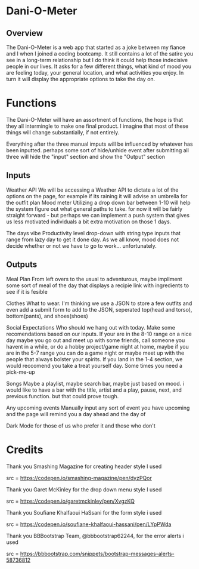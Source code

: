 # Dani-O-Meter

## Overview
The Dani-O-Meter is a web app that started as a joke between my fiance and I when I joined a coding bootcamp. It still contains a lot of the satire you see in a long-term relationship but I do think it could help those indecisive people in our lives. It asks for a few different things, what kind of mood you are feeling today, your general location, and what activities you enjoy. In turn it will display the appropriate options to take the day on.

# Functions
The Dani-O-Meter will have an assortment of functions, the hope is that they all intermingle to make one final product. I imagine that most of these things will change substantially, if not entirely. 

Everything after the three manual imputs will be influenced by whatever has been inputted. perhaps some sort of hide/unhide event after submitting all three will hide the "input" section and show the "Output" section


## Inputs

Weather API
    We will be accessing a Weather API to dictate a lot of the options on the page, for example if its raining it will advise an umbrella for the outfit plan
Mood meter
    Utilizing a drop down bar between 1-10 will help the system figure out what general paths to take. for now it will be fairly straight forward - but perhaps we can implement a push system that gives us less motivated individuals a bit extra motivation on those 1 days.

The days vibe
    Productivity level drop-down with string type inputs that range from lazy day to get it done day. As we all know, mood does not decide whether or not we have to go to work... unfortunately.



## Outputs

Meal Plan
    From left overs to the usual to adventurous, maybe impliment some sort of meal of the day that displays a recipie link with ingredients to see if it is fesible 

Clothes
    What to wear. I'm thinking we use a JSON to store a few outfits and even add a submit form to add to the JSON, seperated top(head and torso), bottom(pants), and shoes(shoes)

Social Expectations
    Who should we hang out with today. Make some recomendations based on our inputs. If your are in the 8-10 range on a nice day maybe you go out and meet up with some friends, call someone you havent in a while, or do a hobby project/game night at home, maybe if you are in the 5-7 range you can do a game night or maybe meet up with the people that always bolster your spirits.  If you land in the 1-4 section, we would reccomend you take a treat yourself day. Some times you need a pick-me-up

Songs
    Maybe a playlist, maybe search bar, maybe just based on mood. i would like to have a bar with the title, artist and a play, pause, next, and previous function. but that could prove tough.

Any upcoming events 
    Manually input any sort of event you have upcoming and the page will remind you a day ahead and the day of

Dark Mode
    for those of us who prefer it and those who don't


# Credits

Thank you Smashing Magazine for creating  header style I used

src = https://codepen.io/smashing-magazine/pen/dyzPQor

Thank you Garet McKinley for the drop down menu style I used

src = https://codepen.io/garetmckinley/pen/XvgzKQ

Thank you Soufiane Khalfaoui HaSsani for the form style i used

src = https://codepen.io/soufiane-khalfaoui-hassani/pen/LYpPWda

Thank you BBBootstrap Team, @bbbootstrap62244, for the error alerts i used

src = https://bbbootstrap.com/snippets/bootstrap-messages-alerts-58736812